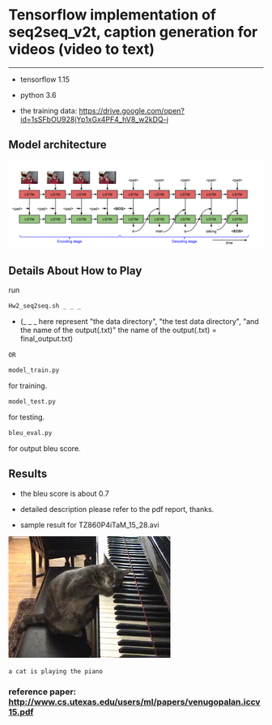 # Tensorflow implementation of seq2seq_v2t, caption generation for videos (video to text)
---

[//]: # (Image References)

[image1]: ./TZ860P4iTaM_15_28.gif
[image2]: ./Annotation%202020-05-27%20014911.png

* tensorflow 1.15

* python 3.6

* the training data: https://drive.google.com/open?id=1sSFbOU928jYp1xGx4PF4_hV8_w2kDQ-j

## Model architecture

![alt text][image2]

## Details About How to Play

run

```sh
Hw2_seq2seq.sh _ _ _
```

* (_ _ _ here represent "the data directory", "the test data directory", "and the name of the output(.txt)"
the name of the output(.txt) = final_output.txt)

`OR`

```sh
model_train.py
```
for training.

```sh
model_test.py
```
for testing.

```sh
bleu_eval.py
```
for output bleu score.


## Results

* the bleu score is about 0.7

* detailed description please refer to the pdf report, thanks.

* sample result for TZ860P4iTaM_15_28.avi

![alt text][image1]

`a cat is playing the piano`

### reference paper: http://www.cs.utexas.edu/users/ml/papers/venugopalan.iccv15.pdf
